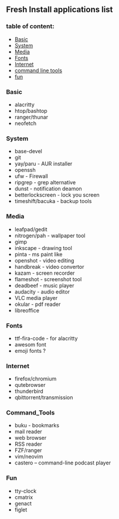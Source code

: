 ## Fresh Install applications list ##


### table of content: ###
* [Basic](#Basic)
* [System](#System)
* [Media](#Media)
* [Fonts](#Fonts)
* [Internet](#Internet)
* [command line tools](#Command_Tools)
* [fun](#Fun)


### Basic ###
* alacritty
* htop/bashtop
* ranger/thunar
* neofetch


### System ###
* base-devel
* git
* yay/paru - AUR installer
* openssh
* ufw - Firewall
* ripgrep - grep alternative
* dunst - notification deamon
* betterlockscreen - lock you screen
* timeshift/bacuka - backup tools


### Media ###
* leafpad/gedit
* nitrogen/pah - wallpaper tool
* gimp
* inkscape - drawing tool
* pinta - ms paint like
* openshot - video editing
* handbreak - video convertor
* kazam - screen recorder
* flameshot - screenshot tool
* deadbeef - music player
* audacity - audio editor
* VLC media player
* okular - pdf reader
* libreoffice


### Fonts ###
* ttf-fira-code - for alacritty
* awesom font
* emoji fonts ?


### Internet ###
* firefox/chromium
* qutebrowser
* thunderbird
* qbittorrent/transmission


### Command_Tools ###
* buku - bookmarks
* mail reader
* web browser
* RSS reader
* FZF/ranger
* vim/neovim
* castero – command-line podcast player


### Fun ###
* tty-clock
* cmatrix
* genact
* figlet
